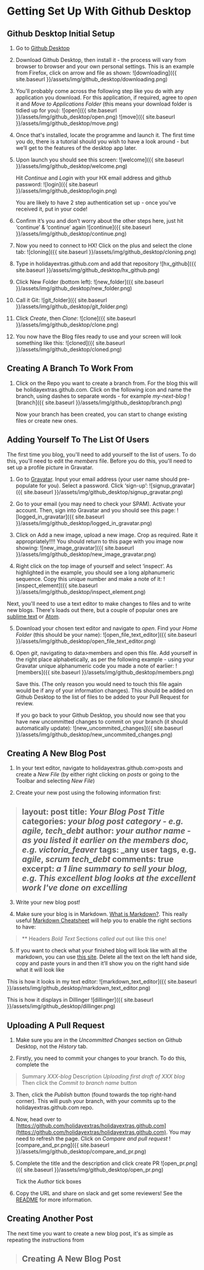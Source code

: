 Getting Set Up With Github Desktop
========================

## Github Desktop Initial Setup

1. Go to [Github Desktop](https://desktop.github.com/)

2. Download Github Desktop, then install it - the process will vary from browser to browser and your own personal settings. This is an example from Firefox, click on arrow and file as shown:
![downloading]({{ site.baseurl }}/assets/img/github_desktop/downloading.png)

3. You'll probably come across the following step like you do with any application you download. For this application, if required, agree to *open* it and *Move to Applications Folder* (this means your download folder is tidied up for you):
![open]({{ site.baseurl }}/assets/img/github_desktop/open.png)
![move]({{ site.baseurl }}/assets/img/github_desktop/move.png)

4. Once that's installed, locate the programme and launch it. The first time you do, there is a tutorial should you wish to have a look around - but we’ll get to the features of the desktop app later.

5. Upon launch you should see this screen:
![welcome]({{ site.baseurl }}/assets/img/github_desktop/welcome.png)

   Hit *Continue* and *Login* with your HX email address and github password:
   ![login]({{ site.baseurl }}/assets/img/github_desktop/login.png)

   You are likely to have 2 step authentication set up - once you've received it, put in your code! 

6. Confirm it’s you and don’t worry about the other steps here, just hit ‘continue’ & ‘continue’ again
![continue]({{ site.baseurl }}/assets/img/github_desktop/continue.png)

7. Now you need to connect to HX! Click on the plus and select the clone tab:
![cloning]({{ site.baseurl }}/assets/img/github_desktop/cloning.png)

8. Type in holidayextras.github.com and add that repository
![hx_github]({{ site.baseurl }}/assets/img/github_desktop/hx_github.png)

9. Click New Folder (bottom left):
![new_folder]({{ site.baseurl }}/assets/img/github_desktop/new_folder.png)

10. Call it Git:
![git_folder]({{ site.baseurl }}/assets/img/github_desktop/git_folder.png)

11. Click *Create*, then *Clone*:
![clone]({{ site.baseurl }}/assets/img/github_desktop/clone.png)

12. You now have the Blog files ready to use and your screen will look something like this:
![cloned]({{ site.baseurl }}/assets/img/github_desktop/cloned.png)

## Creating A Branch To Work From

1. Click on the Repo you want to create a branch from. For the blog this will be holidayextras.github.com. Click on the following icon and name the branch, using dashes to separate words - for example *my-next-blog*
![branch]({{ site.baseurl }}/assets/img/github_desktop/branch.png)

   Now your branch has been created, you can start to change existing files or create new ones.

## Adding Yourself To The List Of Users

The first time you blog, you'll need to add yourself to the list of users. To do this, you'll need to edit the *members* file. Before you do this, you'll need to set up a profile picture in Gravatar.

1. Go to [Gravatar](https://signup.wordpress.com/signup/?ref=oauth2&oauth2_redirect=98c69c872dcb16768f1105372220b8b1%40https%3A%2F%2Fpublic-api.wordpress.com%2Foauth2%2Fauthorize%2F%3Fclient_id%3D1854%26response_type%3Dcode%26blog_id%3D0%26state%3Df469ccc769c69e0d78b63b1d802da8be3c597377f9e4ed70474ba681aa4c07ae%26redirect_uri%3Dhttps%253A%252F%252Fen.gravatar.com%252Fconnect%252F%253Faction%253Drequest_access_token%26jetpack-code%26jetpack-user-id%3D0%26action%3Doauth2-login&wpcom_connect=1). Input your email address (your user name should pre-populate for you). Select a password.
Click ‘sign-up’:
![signup_gravatar]({{ site.baseurl }}/assets/img/github_desktop/signup_gravatar.png)

2. Go to your email (you may need to check your SPAM). Activate your account. Then, sign into Gravatar and you should see this page:
![logged_in_gravatar]({{ site.baseurl }}/assets/img/github_desktop/logged_in_gravatar.png)

3. Click on Add a new image, upload a new image. Crop as required. Rate it appropriately!!!! You should return to this page with you image now showing:
![new_image_gravatar]({{ site.baseurl }}/assets/img/github_desktop/new_image_gravatar.png)

4. Right click on the top image of yourself and select ‘inspect’. As highlighted in the example, you should see a long alphanumeric sequence. Copy this unique number and make a note of it:
![inspect_element]({{ site.baseurl }}/assets/img/github_desktop/inspect_element.png)

Next, you'll need to use a text editor to make changes to files and to write new blogs. There's loads out there, but a couple of popular ones are [sublime text](https://www.sublimetext.com/3) or [Atom](https://atom.io/).

5. Download your chosen text editor and navigate to *open*. Find your *Home Folder* (this should be your name):
![open_file_text_editor]({{ site.baseurl }}/assets/img/github_desktop/open_file_text_editor.png)

6. Open *git*, navigating to data>members and open this file. Add yourself in the right place alphabetically, as per the following example - using your Gravatar unique alphanumeric code you made a note of earlier:
![members]({{ site.baseurl }}/assets/img/github_desktop/members.png)

   Save this. (The only reason you would need to touch this file again would be if any of your information changes). This should be added on Github Desktop to the list of files to be added to your Pull Request for review.

   If you go back to your Github Desktop, you should now see that you have new uncommitted changes to commit on your branch (it should automatically update):
![new_uncommited_changes]({{ site.baseurl }}/assets/img/github_desktop/new_uncommited_changes.png)

## Creating A New Blog Post

1. In your text editor, navigate to holidayextras.github.com>posts and create a *New File* (by either right clicking on *posts* or going to the Toolbar and selecting *New File*)

2. Create your new post using the following information first:

> layout: post
> title: _Your Blog Post Title_
> categories: _your blog post category - e.g. *agile*, *tech_debt*_
> author: _your author name - as you listed it earlier on the members doc, e.g. victoria_feaver_
> tags: _any user tags, e.g. *agile*, *scrum* *tech_debt*
> comments: true
> excerpt: _a 1 line summary to sell your blog, e.g. *This excellent blog looks at the excellent work I've done on excelling*_
> ---

3. Write your new blog post!

4. Make sure your blog is in Markdown. [What is Markdown?](https://en.wikipedia.org/wiki/Markdown). This really useful [Markdown Cheatsheet](https://github.com/adam-p/markdown-here/wiki/Markdown-Cheatsheet#blockquotes) will help you to enable the right sections to have:

> ** Headers
> *Bold Text*
> Sections _called out_ out like this one!

5. If you want to check what your finished blog will look like with all the markdown, you can use [this site](http://dillinger.io/). Delete all the text on the left hand side, copy and paste yours in and then it’ll show you on the right hand side what it will look like

This is how it looks in my text editor:
![markdown_text_editor]({{ site.baseurl }}/assets/img/github_desktop/markdown_text_editor.png)

This is how it displays in Dillinger
![dillinger]({{ site.baseurl }}/assets/img/github_desktop/dillinger.png)

## Uploading A Pull Request

1. Make sure you are in the *Uncommitted Changes* section on Github Desktop, not the *History* tab.

2. Firstly, you need to commit your changes to your branch. To do this, complete the
> Summary _XXX-blog_
> Description _Uploading first draft of XXX blog_
   Then click the *Commit to _branch name_* button

3. Then, click the *Publish* button (found towards the top right-hand corner). This will push your branch, with your commits up to the holidayextras.github.com repo.

4. Now, head over to [https://github.com/holidayextras/holidayextras.github.com](https://github.com/holidayextras/holidayextras.github.com). You may need to refresh the page. Click on *Compare and pull request*
![compare_and_pr.png]({{ site.baseurl }}/assets/img/github_desktop/compare_and_pr.png)

5. Complete the title and the description and click create PR 
![open_pr.png]({{ site.baseurl }}/assets/img/github_desktop/open_pr.png)

   Tick the *Author* tick boxes

6. Copy the URL and share on slack and get some reviewers! See the [README](https://github.com/holidayextras/holidayextras.github.com) for more information.

## Creating Another Post

The next time you want to create a new blog post, it's as simple as repeating the instructions from 
> ## Creating A New Blog Post


